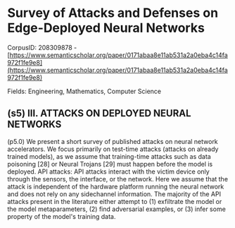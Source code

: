 # Survey of Attacks and Defenses on Edge-Deployed Neural Networks

CorpusID: 208309878 - [https://www.semanticscholar.org/paper/0171abaa8e11ab531a2a0eba4c14fa972f1fe9e8](https://www.semanticscholar.org/paper/0171abaa8e11ab531a2a0eba4c14fa972f1fe9e8)

Fields: Engineering, Mathematics, Computer Science

## (s5) III. ATTACKS ON DEPLOYED NEURAL NETWORKS
(p5.0) We present a short survey of published attacks on neural network accelerators. We focus primarily on test-time attacks (attacks on already trained models), as we assume that training-time attacks such as data poisoning [28] or Neural Trojans [29] must happen before the model is deployed. API attacks: API attacks interact with the victim device only through the sensors, the interface, or the network. Here we assume that the attack is independent of the hardware platform running the neural network and does not rely on any sidechannel information. The majority of the API attacks present in the literature either attempt to (1) exfiltrate the model or the model metaparameters, (2) find adversarial examples, or (3) infer some property of the model's training data.

